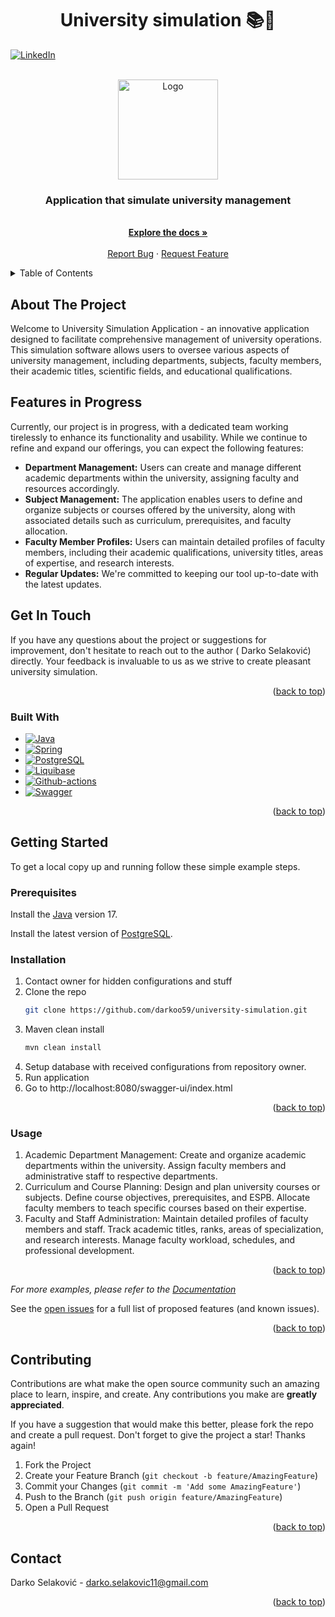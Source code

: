 <h1 align="center" id="title">University simulation 📚🛫</h1>




<a name="readme-top"></a>
[![LinkedIn][linkedin-shield]][linkedin-url]



<!-- PROJECT LOGO -->
<br />
<div align="center">
  <a href="https://github.com/darkoo59/instagram-analytics">
    <img src="src/main/resources/images/logo.png" alt="Logo" width="160" height="160">
  </a>

<h3 align="center">Application that simulate university management</h3>

  <p align="center">
    <br />
    <a href="https://github.com/darkoo59/university-simulation/blob/dev/doc/documentation(serbian-language).pdf"><strong>Explore the docs »</strong></a>
    <br />
    <br />
    <a href="https://github.com/darkoo59/university-simulation/issues">Report Bug</a>
    ·
    <a href="https://github.com/darkoo59/university-simulation/issues">Request Feature</a>
  </p>
</div>



<!-- TABLE OF CONTENTS -->
<details>
  <summary>Table of Contents</summary>
  <ol>
    <li>
      <a href="#about-the-project">About The Project</a>
      <ul>
        <li><a href="#built-with">Built With</a></li>
      </ul>
    </li>
    <li>
      <a href="#getting-started">Getting Started</a>
      <ul>
        <li><a href="#prerequisites">Prerequisites</a></li>
        <li><a href="#installation">Installation</a></li>
      </ul>
    </li>
    <li><a href="#usage">Usage</a></li>
    <li><a href="#contributing">Contributing</a></li>
    <li><a href="#contact">Contact</a></li>
  </ol>
</details>



<!-- ABOUT THE PROJECT -->

## About The Project

<a name="#about-the-project"></a>

Welcome to University Simulation Application - an innovative application designed to facilitate comprehensive management
of university operations. This simulation software allows users to oversee various aspects of university management,
including departments, subjects, faculty members, their academic titles, scientific fields, and educational
qualifications.

<h2><b>Features in Progress</b></h2>
Currently, our project is in progress, with a dedicated team working tirelessly to enhance its functionality and
usability. While we continue to refine and expand our offerings, you can expect the following features:

<ul>
    <li>
        <strong>Department Management:</strong> Users can create and manage different academic departments within the university, assigning faculty and resources accordingly.
    </li>
    <li>
        <strong>Subject Management:</strong> The application enables users to define and organize subjects or courses offered by the university, along with associated details such as curriculum, prerequisites, and faculty allocation.
    </li>
<li>
<strong>Faculty Member Profiles:</strong> Users can maintain detailed profiles of faculty members, including their academic qualifications, university titles, areas of expertise, and research interests.
</li>
    <li>
        <strong>Regular Updates:</strong> We're committed to keeping our tool up-to-date with the latest updates.
    </li>
</ul>

<h2><b>Get In Touch</b></h2>
<a name="#built-with"></a>
If you have any questions about the project or suggestions for improvement, don't hesitate to reach out to the author (
Darko Selaković) directly. Your feedback is invaluable to us as we strive to create pleasant university simulation.

<p align="right">(<a href="#readme-top">back to top</a>)</p>

### Built With

<a name="#built-with"></a>

* [![Java]][Java-url]
* [![Spring]][Spring-url]
* [![PostgreSQL]][PostgreSQL-url]
* [![Liquibase]][Liquibase-url]
* [![Github-actions]][actions-url]
* [![Swagger]][Swagger]

<p align="right">(<a href="#readme-top">back to top</a>)</p>



<!-- GETTING STARTED -->

## Getting Started

To get a local copy up and running follow these simple example steps.

### Prerequisites

Install the <a href="https://www.oracle.com/java/technologies/downloads/">Java</a> version 17.

Install the latest version of <a href="https://www.postgresql.org/">PostgreSQL</a>.

### Installation

1. Contact owner for hidden configurations and stuff
2. Clone the repo
   ```sh
   git clone https://github.com/darkoo59/university-simulation.git
   ```
3. Maven clean install
   ```sh
   mvn clean install
   ```
4. Setup database with received configurations from repository owner.
5. Run application
6. Go to http://localhost:8080/swagger-ui/index.html

<p align="right">(<a href="#readme-top">back to top</a>)</p>



<!-- USAGE EXAMPLES -->

### Usage

1. Academic Department Management:
   Create and organize academic departments within the university.
   Assign faculty members and administrative staff to respective departments.
2. Curriculum and Course Planning:
   Design and plan university courses or subjects.
   Define course objectives, prerequisites, and ESPB.
   Allocate faculty members to teach specific courses based on their expertise.
3. Faculty and Staff Administration:
   Maintain detailed profiles of faculty members and staff.
   Track academic titles, ranks, areas of specialization, and research interests.
   Manage faculty workload, schedules, and professional development.

<p align="right">(<a href="#readme-top">back to top</a>)</p>

_For more examples, please refer to the [Documentation](https://github.com/darkoo59/university-simulation/blob/dev/doc/documentation(serbian-language).pdf)_

See the [open issues](https://github.com/darkoo59/university-simulation/issues) for a full list of proposed features (and
known issues).

<p align="right">(<a href="#readme-top">back to top</a>)</p>



<!-- CONTRIBUTING -->

## Contributing

Contributions are what make the open source community such an amazing place to learn, inspire, and create. Any
contributions you make are **greatly appreciated**.

If you have a suggestion that would make this better, please fork the repo and create a pull request.
Don't forget to give the project a star! Thanks again!

1. Fork the Project
2. Create your Feature Branch (`git checkout -b feature/AmazingFeature`)
3. Commit your Changes (`git commit -m 'Add some AmazingFeature'`)
4. Push to the Branch (`git push origin feature/AmazingFeature`)
5. Open a Pull Request

<p align="right">(<a href="#readme-top">back to top</a>)</p>


<!-- CONTACT -->

## Contact

Darko Selaković - darko.selakovic11@gmail.com


<p align="right">(<a href="#readme-top">back to top</a>)</p>





<!-- MARKDOWN LINKS & IMAGES -->
<!-- https://www.markdownguide.org/basic-syntax/#reference-style-links -->

[contributors-url]: https://github.com/darkoo59/instagram-analytics/graphs/contributors

[forks-shield]: https://img.shields.io/github/forks/othneildrew/Best-README-Template.svg?style=for-the-badge

[forks-url]: https://github.com/darkoo59/instagram-analytics/network/members

[stars-shield]: https://img.shields.io/github/stars/othneildrew/Best-README-Template.svg?style=for-the-badge

[stars-url]: https://github.com/darkoo59/instagram-analytics/stargazers

[issues-shield]: https://img.shields.io/github/issues/othneildrew/Best-README-Template.svg?style=for-the-badge

[issues-url]: https://github.com/darkoo59/instagram-analytics/issues

[linkedin-shield]: https://img.shields.io/badge/-LinkedIn-black.svg?style=for-the-badge&logo=linkedin&colorB=555

[linkedin-url]: [https://linkedin.com/in/othneildrew](https://www.linkedin.com/in/darko-selakovic-370792250/)

[Java]: https://img.shields.io/badge/Java-ED8B00?style=for-the-badge&logo=openjdk&logoColor=white

[Java-url]: https://www.java.com/

[Spring]: https://img.shields.io/badge/SpringBoot-6DB33F?style=flat-square&logo=Spring&logoColor=white

[Spring-url]: https://spring.io/projects/spring-boot

[PostgreSQL]: https://img.shields.io/badge/postgresql-4169e1?style=for-the-badge&logo=postgresql&logoColor=white

[PostgreSQL-url]: https://www.postgresql.org/

[Liquibase]: https://img.shields.io/badge/-Liquibase-2962FF?style=flat&logo=liquibase&logoColor=white

[Liquibase-url]: https://www.liquibase.com/

[Github-actions]: https://img.shields.io/badge/GitHub-100000?style=for-the-badge&logo=github&logoColor=white

[actions-url]: https://github.com/darkoo59/university-simulation/actions

[Swagger]: 	http://ForTheBadge.com/images/badges/built-with-swag.svg

[Swagger-url]: https://swagger.io/

[JUnit]: https://img.shields.io/badge/Java-ED8B00?style=for-the-badge&logo=openjdk&logoColor=white

[JUnit-url]: https://junit.org/
